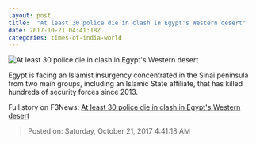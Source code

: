 ```yaml
---
layout: post
title:  "At least 30 police die in clash in Egypt's Western desert"
date: 2017-10-21 04:41:18Z
categories: times-of-india-world
---
```


![At least 30 police die in clash in Egypt's Western desert](https://static.toiimg.com/photo/msid-61160247/61160247.jpg?72281)

Egypt is facing an Islamist insurgency concentrated in the Sinai peninsula from two main groups, including an Islamic State affiliate, that has killed hundreds of security forces since 2013.


Full story on F3News: [At least 30 police die in clash in Egypt's Western desert](http://www.f3nws.com/n/DeS4CD)

> Posted on: Saturday, October 21, 2017 4:41:18 AM
